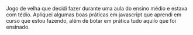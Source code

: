Jogo de velha que decidi fazer durante uma aula do ensino médio e estava com tédio.
Apliquei algumas boas práticas em javascript que aprendi em curso que estou fazendo, além de botar em prática tudo aquilo que foi ensinado.
